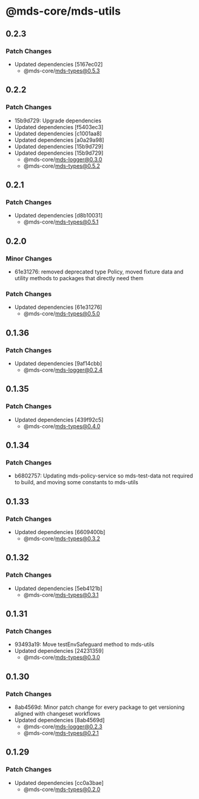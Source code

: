 # @mds-core/mds-utils

## 0.2.3

### Patch Changes

- Updated dependencies [5167ec02]
  - @mds-core/mds-types@0.5.3

## 0.2.2

### Patch Changes

- 15b9d729: Upgrade dependencies
- Updated dependencies [f5403ec3]
- Updated dependencies [c1001aa8]
- Updated dependencies [a0a29a98]
- Updated dependencies [15b9d729]
- Updated dependencies [15b9d729]
  - @mds-core/mds-logger@0.3.0
  - @mds-core/mds-types@0.5.2

## 0.2.1

### Patch Changes

- Updated dependencies [d8b10031]
  - @mds-core/mds-types@0.5.1

## 0.2.0

### Minor Changes

- 61e31276: removed deprecated type Policy, moved fixture data and utility methods to packages that directly need them

### Patch Changes

- Updated dependencies [61e31276]
  - @mds-core/mds-types@0.5.0

## 0.1.36

### Patch Changes

- Updated dependencies [9af14cbb]
  - @mds-core/mds-logger@0.2.4

## 0.1.35

### Patch Changes

- Updated dependencies [439f92c5]
  - @mds-core/mds-types@0.4.0

## 0.1.34

### Patch Changes

- b6802757: Updating mds-policy-service so mds-test-data not required to build, and moving some constants to mds-utils

## 0.1.33

### Patch Changes

- Updated dependencies [6609400b]
  - @mds-core/mds-types@0.3.2

## 0.1.32

### Patch Changes

- Updated dependencies [5eb4121b]
  - @mds-core/mds-types@0.3.1

## 0.1.31

### Patch Changes

- 93493a19: Move testEnvSafeguard method to mds-utils
- Updated dependencies [24231359]
  - @mds-core/mds-types@0.3.0

## 0.1.30

### Patch Changes

- 8ab4569d: Minor patch change for every package to get versioning aligned with changeset workflows
- Updated dependencies [8ab4569d]
  - @mds-core/mds-logger@0.2.3
  - @mds-core/mds-types@0.2.1

## 0.1.29

### Patch Changes

- Updated dependencies [cc0a3bae]
  - @mds-core/mds-types@0.2.0
